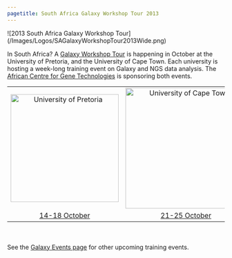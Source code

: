 ```yaml
---
pagetitle: South Africa Galaxy Workshop Tour 2013
---
```

<div class='center'>
![2013 South Africa Galaxy Workshop Tour](/Images/Logos/SAGalaxyWorkshopTour2013Wide.png)
</div>



In South Africa?  A [Galaxy Workshop Tour](/Events) is happening in October at the University of Pretoria, and the University of Cape Town.  Each university is hosting a week-long training event on Galaxy and NGS data analysis.  The [African Centre for Gene Technologies](http://www.acgt.co.za/) is sponsoring both events.

<table>
  <tr>
    <td style=" text-align: center; width: 280px; border: none;"> <a href='/Events/UPretoria2013'><img src='/Images/Logos/UPretoriaWide.png' alt='University of Pretoria' width="250" /></a> </td>
    <td style=" text-align: center; width: 300px; border: none;"> <a href='/Events/UCapeTown2013'><img src='/Images/Logos/UCapeTownWide.jpg' alt='University of Cape Town' width="280" /></a> </td>
  </tr>
  <tr>
    <td style=" text-align: center; border: none;"> </strong><a href='/Events/UPretoria2013'>14-18 October</a><strong> </td>
    <td style=" text-align: center; border: none;"> </strong><a href='/Events/UCapeTown2013'>21-25 October</a><strong> </td>
  </tr>
</table>

<br /><br />
See the [Galaxy Events page](/Events) for other upcoming training events.
